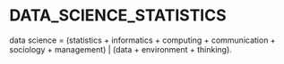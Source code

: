 # DATA_SCIENCE_STATISTICS
data science = (statistics + informatics + computing + communication + sociology + management) | (data + environment + thinking).
